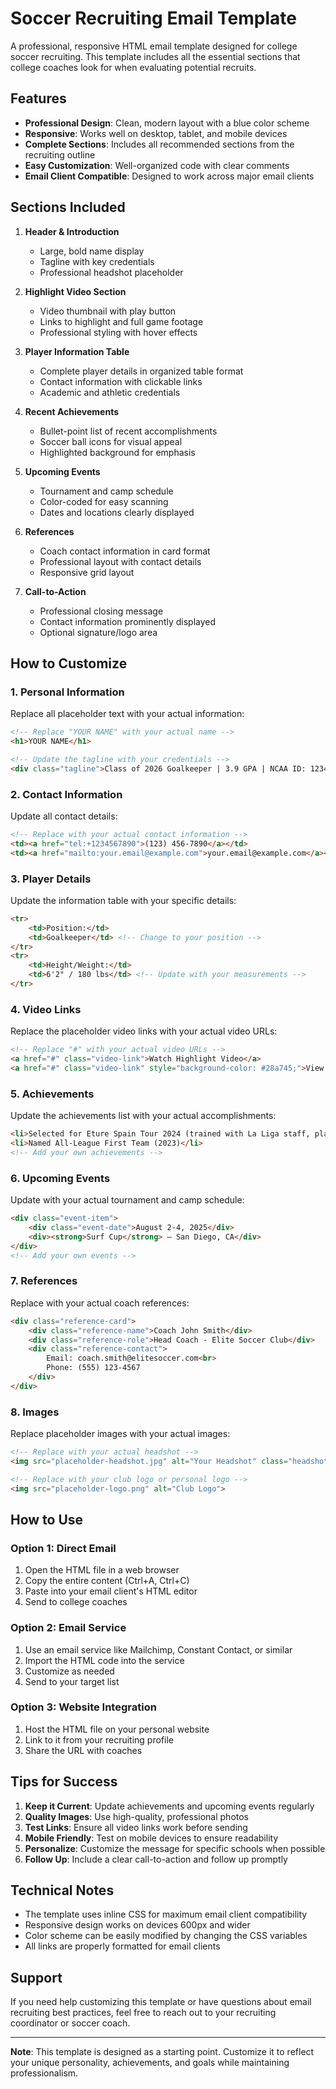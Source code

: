 # Soccer Recruiting Email Template

A professional, responsive HTML email template designed for college soccer recruiting. This template includes all the essential sections that college coaches look for when evaluating potential recruits.

## Features

- **Professional Design**: Clean, modern layout with a blue color scheme
- **Responsive**: Works well on desktop, tablet, and mobile devices
- **Complete Sections**: Includes all recommended sections from the recruiting outline
- **Easy Customization**: Well-organized code with clear comments
- **Email Client Compatible**: Designed to work across major email clients

## Sections Included

1. **Header & Introduction**
   - Large, bold name display
   - Tagline with key credentials
   - Professional headshot placeholder

2. **Highlight Video Section**
   - Video thumbnail with play button
   - Links to highlight and full game footage
   - Professional styling with hover effects

3. **Player Information Table**
   - Complete player details in organized table format
   - Contact information with clickable links
   - Academic and athletic credentials

4. **Recent Achievements**
   - Bullet-point list of recent accomplishments
   - Soccer ball icons for visual appeal
   - Highlighted background for emphasis

5. **Upcoming Events**
   - Tournament and camp schedule
   - Color-coded for easy scanning
   - Dates and locations clearly displayed

6. **References**
   - Coach contact information in card format
   - Professional layout with contact details
   - Responsive grid layout

7. **Call-to-Action**
   - Professional closing message
   - Contact information prominently displayed
   - Optional signature/logo area

## How to Customize

### 1. Personal Information
Replace all placeholder text with your actual information:

```html
<!-- Replace "YOUR NAME" with your actual name -->
<h1>YOUR NAME</h1>

<!-- Update the tagline with your credentials -->
<div class="tagline">Class of 2026 Goalkeeper | 3.9 GPA | NCAA ID: 123456789</div>
```

### 2. Contact Information
Update all contact details:

```html
<!-- Replace with your actual contact information -->
<td><a href="tel:+1234567890">(123) 456-7890</a></td>
<td><a href="mailto:your.email@example.com">your.email@example.com</a></td>
```

### 3. Player Details
Update the information table with your specific details:

```html
<tr>
    <td>Position:</td>
    <td>Goalkeeper</td> <!-- Change to your position -->
</tr>
<tr>
    <td>Height/Weight:</td>
    <td>6'2" / 180 lbs</td> <!-- Update with your measurements -->
</tr>
```

### 4. Video Links
Replace the placeholder video links with your actual video URLs:

```html
<!-- Replace "#" with your actual video URLs -->
<a href="#" class="video-link">Watch Highlight Video</a>
<a href="#" class="video-link" style="background-color: #28a745;">View Full Game Footage</a>
```

### 5. Achievements
Update the achievements list with your actual accomplishments:

```html
<li>Selected for Eture Spain Tour 2024 (trained with La Liga staff, played against National U19 teams)</li>
<li>Named All-League First Team (2023)</li>
<!-- Add your own achievements -->
```

### 6. Upcoming Events
Update with your actual tournament and camp schedule:

```html
<div class="event-item">
    <div class="event-date">August 2-4, 2025</div>
    <div><strong>Surf Cup</strong> – San Diego, CA</div>
</div>
<!-- Add your own events -->
```

### 7. References
Replace with your actual coach references:

```html
<div class="reference-card">
    <div class="reference-name">Coach John Smith</div>
    <div class="reference-role">Head Coach - Elite Soccer Club</div>
    <div class="reference-contact">
        Email: coach.smith@elitesoccer.com<br>
        Phone: (555) 123-4567
    </div>
</div>
```

### 8. Images
Replace placeholder images with your actual images:

```html
<!-- Replace with your actual headshot -->
<img src="placeholder-headshot.jpg" alt="Your Headshot" class="headshot">

<!-- Replace with your club logo or personal logo -->
<img src="placeholder-logo.png" alt="Club Logo">
```

## How to Use

### Option 1: Direct Email
1. Open the HTML file in a web browser
2. Copy the entire content (Ctrl+A, Ctrl+C)
3. Paste into your email client's HTML editor
4. Send to college coaches

### Option 2: Email Service
1. Use an email service like Mailchimp, Constant Contact, or similar
2. Import the HTML code into the service
3. Customize as needed
4. Send to your target list

### Option 3: Website Integration
1. Host the HTML file on your personal website
2. Link to it from your recruiting profile
3. Share the URL with coaches

## Tips for Success

1. **Keep it Current**: Update achievements and upcoming events regularly
2. **Quality Images**: Use high-quality, professional photos
3. **Test Links**: Ensure all video links work before sending
4. **Mobile Friendly**: Test on mobile devices to ensure readability
5. **Personalize**: Customize the message for specific schools when possible
6. **Follow Up**: Include a clear call-to-action and follow up promptly

## Technical Notes

- The template uses inline CSS for maximum email client compatibility
- Responsive design works on devices 600px and wider
- Color scheme can be easily modified by changing the CSS variables
- All links are properly formatted for email clients

## Support

If you need help customizing this template or have questions about email recruiting best practices, feel free to reach out to your recruiting coordinator or soccer coach.

---

**Note**: This template is designed as a starting point. Customize it to reflect your unique personality, achievements, and goals while maintaining professionalism.
